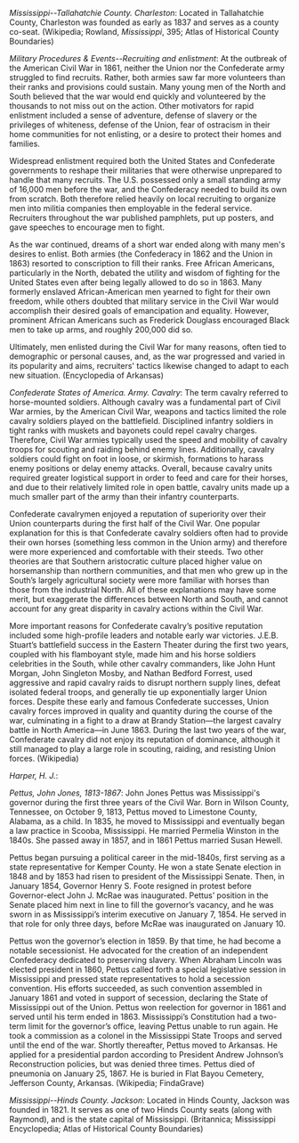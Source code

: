 *Mississippi--Tallahatchie County. Charleston*: Located in Tallahatchie County, Charleston was founded as early as 1837 and serves as a county co-seat. (Wikipedia; Rowland, <i>Mississippi</i>, 395; Atlas of Historical County Boundaries)

*Military Procedures & Events--Recruiting and enlistment*: At the outbreak of the American Civil War in 1861, neither the Union nor the Confederate army struggled to find recruits. Rather, both armies saw far more volunteers than their ranks and provisions could sustain. Many young men of the North and South believed that the war would end quickly and volunteered by the thousands to not miss out on the action. Other motivators for rapid enlistment included a sense of adventure, defense of slavery or the privileges of whiteness, defense of the Union, fear of ostracism in their home communities for not enlisting, or a desire to protect their homes and families. 

Widespread enlistment required both the United States and Confederate governments to reshape their militaries that were otherwise unprepared to handle that many recruits. The U.S. possessed only a small standing army of 16,000 men before the war, and the Confederacy needed to build its own from scratch. Both therefore relied heavily on local recruiting to organize men into militia companies then employable in the federal service. Recruiters throughout the war published pamphlets, put up posters, and gave speeches to encourage men to fight. 

As the war continued, dreams of a short war ended along with many men's desires to enlist. Both armies (the Confederacy in 1862 and the Union in 1863) resorted to conscription to fill their ranks. Free African Americans, particularly in the North, debated the utility and wisdom of fighting for the United States even after being legally allowed to do so in 1863. Many formerly enslaved African-American men yearned to fight for their own freedom, while others doubted that military service in the Civil War would accomplish their desired goals of emancipation and equality. However, prominent African Americans such as Frederick Douglass encouraged Black men to take up arms, and roughly 200,000 did so. 

Ultimately, men enlisted during the Civil War for many reasons, often tied to demographic or personal causes, and, as the war progressed and varied in its popularity and aims, recruiters' tactics likewise changed to adapt to each new situation. (Encyclopedia of Arkansas)

*Confederate States of America. Army. Cavalry*: The term cavalry referred to horse-mounted soldiers. Although cavalry was a fundamental part of Civil War armies, by the American Civil War, weapons and tactics limited the role cavalry soldiers played on the battlefield. Disciplined infantry soldiers in tight ranks with muskets and bayonets could repel cavalry charges. Therefore, Civil War armies typically used the speed and mobility of cavalry troops for scouting and raiding behind enemy lines. Additionally, cavalry soldiers could fight on foot in loose, or skirmish, formations to harass enemy positions or delay enemy attacks. Overall, because cavalry units required greater logistical support in order to feed and care for their horses, and due to their relatively limited role in open battle, cavalry units made up a much smaller part of the army than their infantry counterparts. 

Confederate cavalrymen enjoyed a reputation of superiority over their Union counterparts during the first half of the Civil War. One popular explanation for this is that Confederate cavalry soldiers often had to provide their own horses (something less common in the Union army) and therefore were more experienced and comfortable with their steeds. Two other theories are that Southern aristocratic culture placed higher value on horsemanship than northern communities, and that men who grew up in the South’s largely agricultural society were more familiar with horses than those from the industrial North. All of these explanations may have some merit, but exaggerate the differences between North and South, and cannot account for any great disparity in cavalry actions within the Civil War.

More important reasons for Confederate cavalry’s positive reputation included some high-profile leaders and notable early war victories. J.E.B. Stuart’s battlefield success in the Eastern Theater during the first two years, coupled with his flamboyant style, made him and his horse soldiers celebrities in the South, while other cavalry commanders, like John Hunt Morgan, John Singleton Mosby, and Nathan Bedford Forrest, used aggressive and rapid cavalry raids to disrupt northern supply lines, defeat isolated federal troops, and generally tie up exponentially larger Union forces. Despite these early and famous Confederate successes, Union cavalry forces improved in quality and quantity during the course of the war, culminating in a fight to a draw at Brandy Station—the largest cavalry battle in North America—in June 1863. During the last two years of the war, Confederate cavalry did not enjoy its reputation of dominance, although it still managed to play a large role in scouting, raiding, and resisting Union forces. (Wikipedia)

*Harper, H. J.*: 

*Pettus, John Jones, 1813-1867*: John Jones Pettus was Mississippi's governor during the first three years of the Civil War.  Born in Wilson County, Tennessee, on October 9, 1813, Pettus moved to Limestone County, Alabama, as a child. In 1835, he  moved to Mississippi and eventually began a law practice in Scooba, Mississippi. He married Permelia Winston in the 1840s. She passed away in 1857, and in 1861 Pettus married Susan Hewell.

Pettus began pursuing a political career in the mid-1840s, first serving as a state representative for Kemper County. He won a state Senate election in 1848 and by 1853 had risen to president of the Mississippi Senate. Then, in January 1854, Governor Henry S. Foote resigned in protest before Governor-elect John J. McRae was inaugurated. Pettus’ position in the Senate placed him next in line to fill the governor’s vacancy, and he was sworn in as Mississippi’s interim executive on January 7, 1854. He served in that role for only three days, before McRae was inaugurated on January 10.

Pettus won the governor’s election in 1859. By that time, he had become a notable secessionist. He advocated for the creation of an independent Confederacy dedicated to preserving slavery. When Abraham Lincoln was elected president in 1860, Pettus called forth a special legislative session in Mississippi and pressed state representatives to hold a secession convention. His efforts succeeded, as such convention assembled in January 1861 and voted in support of secession, declaring the State of Mississippi out of the Union. Pettus won reelection for governor in 1861 and served until his term ended in 1863. Mississippi’s Constitution had a two-term limit for the governor’s office, leaving Pettus unable to run again. He took a commission as a colonel in the Mississippi State Troops and served until the end of the war. Shortly thereafter, Pettus moved to Arkansas. He applied for a presidential pardon according to President Andrew Johnson’s Reconstruction policies, but was denied three times. Pettus died of pneumonia on January 25, 1867.  He is buried in Flat Bayou Cemetery, Jefferson County, Arkansas. (Wikipedia; FindaGrave)

*Mississippi--Hinds County. Jackson*: Located in Hinds County, Jackson was founded in 1821. It serves as one of two Hinds County seats (along with Raymond), and is the state capital of Mississippi. (Britannica; Mississippi Encyclopedia; Atlas of Historical County Boundaries)

